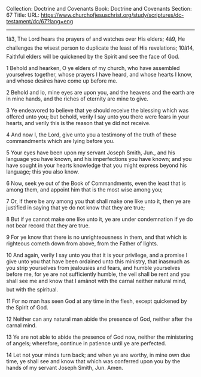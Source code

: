 Collection: Doctrine and Covenants
Book: Doctrine and Covenants
Section: 67
Title: 
URL: https://www.churchofjesuschrist.org/study/scriptures/dc-testament/dc/67?lang=eng

---

1â3, The Lord hears the prayers of and watches over His elders; 4â9, He challenges the wisest person to duplicate the least of His revelations; 10â14, Faithful elders will be quickened by the Spirit and see the face of God.

1 Behold and hearken, O ye elders of my church, who have assembled yourselves together, whose prayers I have heard, and whose hearts I know, and whose desires have come up before me.

2 Behold and lo, mine eyes are upon you, and the heavens and the earth are in mine hands, and the riches of eternity are mine to give.

3 Ye endeavored to believe that ye should receive the blessing which was offered unto you; but behold, verily I say unto you there were fears in your hearts, and verily this is the reason that ye did not receive.

4 And now I, the Lord, give unto you a testimony of the truth of these commandments which are lying before you.

5 Your eyes have been upon my servant Joseph Smith, Jun., and his language you have known, and his imperfections you have known; and you have sought in your hearts knowledge that you might express beyond his language; this you also know.

6 Now, seek ye out of the Book of Commandments, even the least that is among them, and appoint him that is the most wise among you;

7 Or, if there be any among you that shall make one like unto it, then ye are justified in saying that ye do not know that they are true;

8 But if ye cannot make one like unto it, ye are under condemnation if ye do not bear record that they are true.

9 For ye know that there is no unrighteousness in them, and that which is righteous cometh down from above, from the Father of lights.

10 And again, verily I say unto you that it is your privilege, and a promise I give unto you that have been ordained unto this ministry, that inasmuch as you strip yourselves from jealousies and fears, and humble yourselves before me, for ye are not sufficiently humble, the veil shall be rent and you shall see me and know that I amânot with the carnal neither natural mind, but with the spiritual.

11 For no man has seen God at any time in the flesh, except quickened by the Spirit of God.

12 Neither can any natural man abide the presence of God, neither after the carnal mind.

13 Ye are not able to abide the presence of God now, neither the ministering of angels; wherefore, continue in patience until ye are perfected.

14 Let not your minds turn back; and when ye are worthy, in mine own due time, ye shall see and know that which was conferred upon you by the hands of my servant Joseph Smith, Jun. Amen.
